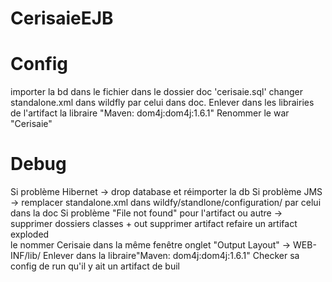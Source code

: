 # CerisaieEJB

# Config
importer la bd dans le fichier dans le dossier doc 'cerisaie.sql'
changer standalone.xml dans wildfly par celui dans doc.
Enlever dans les librairies de l'artifact la libraire "Maven: dom4j:dom4j:1.6.1"
Renommer le war "Cerisaie"

# Debug
Si problème Hibernet -> drop database et réimporter la db
Si problème JMS -> remplacer standalone.xml dans wildfy/standlone/configuration/ par celui dans la doc
Si problème "File not found" pour l'artifact ou autre ->
supprimer dossiers classes + out
supprimer artifact
refaire un artifact exploded  
le nommer Cerisaie
dans la même fenêtre onglet "Output Layout" -> WEB-INF/lib/
Enlever dans la libraire"Maven: dom4j:dom4j:1.6.1"
Checker sa config de run qu'il y ait un artifact de buil
